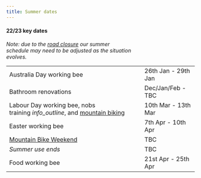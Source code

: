 ```yaml
---
title: Summer dates
---
```

<div class='dates-container__winter'>
  <h4>22/23 key dates</h4>
  <p style='max-width: 24em; margin-bottom: 1em'>
    <i>Note: due to the <a href='https://regionalroads.vic.gov.au/map/north-eastern-improvements/bogong-high-plains-road-closure'>road closure</a> our summer schedule may need to be adjusted as the situation evolves.</i>
  </p>
  <div>
    <table class='dates'>
      <tr><td>Australia Day working bee</td><td>26th Jan - 29th Jan</td></tr>
      <tr><td>Bathroom renovations</td><td>Dec/Jan/Feb - TBC</td></tr>
      <!--<tr><td>Australia day working bee</td><td>TBC</td></tr>-->
      <tr><td>Labour Day working bee, nobs <span style='white-space: nowrap'>training <i class='material-icons' title='Nobs training: Learning how to run and use the Chalet as a leader.<br><b>Note: no external bookings are available this weekend.</b>'>info_outline</i></span>, and <a href='https://www.facebook.com/events/817422829541808/'>mountain biking</a></td><td>10th Mar - 13th Mar</td></tr>
      <!--<tr><td>Special Rover event</td><td>15 Apr - 18 Apr</td></tr>-->
      <tr><td>Easter working bee</td><td>7th Apr - 10th Apr</td></tr>
      <tr><td><a href="https://bogongroverchalet.org.au/visiting/visiting-in-summer/#mountain-bike-weekend">Mountain Bike Weekend</a></td><td>TBC</td></tr>
      <tr><td><i>Summer use ends</i></td><td>TBC</td></tr>
      <tr><td>Food working bee</td><td>21st Apr - 25th Apr</td></tr>
    </table>
  </div>
</div>
